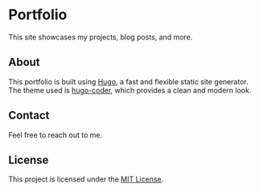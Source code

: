 # Portfolio

This site showcases my projects, blog posts, and more.

## About

This portfolio is built using [Hugo](https://gohugo.io/), a fast and flexible static site generator. The theme used is [hugo-coder](https://github.com/luizdepra/hugo-coder), which provides a clean and modern look.

## Contact

Feel free to reach out to me.

## License

This project is licensed under the [MIT License](LICENSE).
